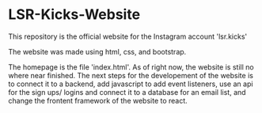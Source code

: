 # LSR-Kicks-Website
This repository is the official website for the Instagram account 'lsr.kicks'

The website was made using html, css, and bootstrap. 

The homepage is the file 'index.html'. As of right now, the website is still no where near finished. The next steps for the developement of the website is to connect it to a backend, add javascript to add event listeners, use an api for the sign ups/ logins and connect it to a database for an email list, and change the frontent framework of the website to react. 
